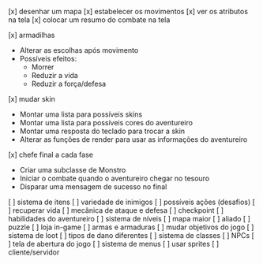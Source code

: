 [x] desenhar um mapa
[x] estabelecer os movimentos
[x] ver os atributos na tela
[x] colocar um resumo do combate na tela

[x] armadilhas
- Alterar as escolhas após movimento
- Possíveis efeitos:
    - Morrer
    - Reduzir a vida
    - Reduzir a força/defesa

[x] mudar skin
- Montar uma lista para possíveis skins
- Montar uma lista para possíveis cores do aventureiro
- Montar uma resposta do teclado para trocar a skin
- Alterar as funções de render para usar as informações do aventureiro

[x] chefe final a cada fase
- Criar uma subclasse de Monstro
- Iniciar o combate quando o aventureiro chegar no tesouro
- Disparar uma mensagem de sucesso no final

[ ] sistema de itens
[ ] variedade de inimigos
[ ] possíveis ações (desafios)
[ ] recuperar vida
[ ] mecânica de ataque e defesa
[ ] checkpoint
[ ] habilidades do aventureiro
[ ] sistema de níveis
[ ] mapa maior
[ ] aliado
[ ] puzzle
[ ] loja in-game
[ ] armas e armaduras
[ ] mudar objetivos do jogo
[ ] sistema de loot
[ ] tipos de dano diferentes
[ ] sistema de classes
[ ] NPCs
[ ] tela de abertura do jogo
[ ] sistema de menus
[ ] usar sprites
[ ] cliente/servidor

